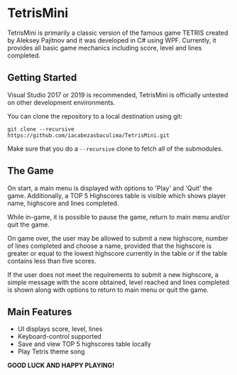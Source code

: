 # TetrisMini

TetrisMini is primarily a classic version of the famous game TETRIS created by Aleksey Pajitnov and it was developed in C# using WPF. Currently, it provides all basic game mechanics including score, level and lines completed.

## Getting Started
Visual Studio 2017 or 2019 is recommended, TetrisMini is officially untested on other development environments.

You can clone the repository to a local destination using git:

`git clone --recursive https://github.com/iacabezasbaculima/TetrisMini.git`

Make sure that you do a `--recursive` clone to fetch all of the submodules.

## The Game
On start, a main menu is displayed with options to 'Play' and 'Quit' the game. Additionally, a TOP 5 Highscores table is visible which shows player name, highscore and lines completed.

While in-game, it is possible to pause the game, return to main menu and/or quit the game.

On game over, the user may be allowed to submit a new highscore, number of lines completed and choose a name, provided that the highscore is greater or equal to the lowest highscore currently in the table or if the table contains less than five scores. 

If the user does not meet the requirements to submit a new highscore, a simple message with the score obtained, level reached and lines completed is shown along with options to return to main menu or quit the game.

## Main Features
- UI displays score, level, lines
- Keyboard-control supported
- Save and view TOP 5 highscores table locally
- Play Tetris theme song

**GOOD LUCK AND HAPPY PLAYING!**
